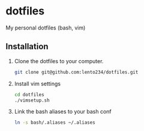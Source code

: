 # dotfiles
  
  My personal dotfiles (bash, vim)
  
## Installation

1. Clone the dotfiles to your computer.

    ```bash
    git clone git@github.com:lento234/dotfiles.git
    ```

2. Install vim settings

    ```bash
    cd dotfiles
    ./vimsetup.sh
    ```

3. Link the bash aliases to your bash conf
    
    ```bash
    ln -s bash/.aliases ~/.aliases
    ```


